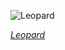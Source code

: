 
![Leopard](https://upload.wikimedia.org/wikipedia/commons/thumb/1/12/Leopardo_%28Panthera_pardus%29_devorando_un_ant%C3%ADlope%2C_parque_nacional_Kruger%2C_Sud%C3%A1frica%2C_2018-07-26%2C_DD_06.jpg/525px-Leopardo_%28Panthera_pardus%29_devorando_un_ant%C3%ADlope%2C_parque_nacional_Kruger%2C_Sud%C3%A1frica%2C_2018-07-26%2C_DD_06.jpg)

*[Leopard](https://wikipedia.org/wiki/File:Leopardo_(Panthera_pardus)_devorando_un_ant%C3%ADlope,_parque_nacional_Kruger,_Sud%C3%A1frica,_2018-07-26,_DD_06.jpg)*
